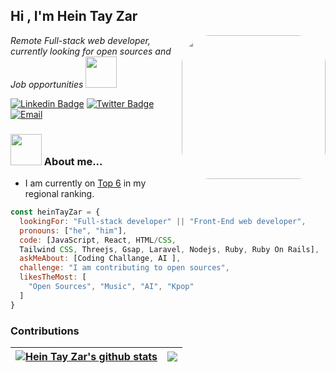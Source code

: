 
<h2>Hi , I'm Hein Tay Zar</h2>
<img align='right' src="https://media.giphy.com/media/rrsEJXL7Ut8AM00zcB/giphy.gif" width="230" style="border-radius:20%">
<p><em>Remote Full-stack web developer, currently looking for open sources and Job opportunities </em><img src="https://media.giphy.com/media/HNeUrRCFsgFI5GbuQV/giphy.gif" width="50"></p>

[![Linkedin Badge](https://img.shields.io/badge/-Linkedin-blue)](https://www.linkedin.com/in/hein-tay-zar/)
[![Twitter Badge](https://img.shields.io/badge/-Twitter-brightgreen)](https://twitter.com/heintayzarhm)
[![Email](https://img.shields.io/badge/-Email-yellow)](mailto:heintayzarhm@gmail.com?subject=[GitHub]%20Source%20Github)

### <img src="https://media.giphy.com/media/icTu2EupyGZl8exPq0/giphy.gif" width="50"> About me...  

- I am currently on [Top 6](https://commits.top/myanmar_public.html) in my regional ranking.

```javascript
const heinTayZar = {
  lookingFor: "Full-stack developer" || "Front-End web developer",
  pronouns: ["he", "him"],
  code: [JavaScript, React, HTML/CSS,  
  Tailwind CSS, Threejs, Gsap, Laravel, Nodejs, Ruby, Ruby On Rails],
  askMeAbout: [Coding Challange, AI ],
  challenge: "I am contributing to open sources",
  likesTheMost: [
    "Open Sources", "Music", "AI", "Kpop"
  ]
}
```
### Contributions
  | <a href="https://github.com/anuraghazra/github-readme-stats"><img align="center" src="https://github-readme-stats.vercel.app/api?username=heintayzar-hm&show_icons=true&include_all_commits=true&theme=buefy&hide_border=true" alt="Hein Tay Zar's github stats" /></a> | <a href="https://github.com/anuraghazra/github-readme-stats"><img align="center" src="https://github-readme-stats.vercel.app/api/top-langs/?username=heintayzar-hm&layout=compact&theme=buefy&hide_border=true" /></a> |
| ------------- | ------------- |
